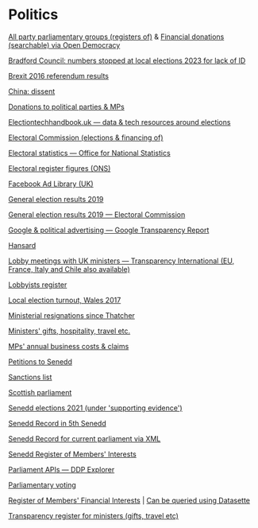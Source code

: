 # Politics

[All party parliamentary groups (registers of)](https://www.parliament.uk/mps-lords-and-offices/standards-and-financial-interests/parliamentary-commissioner-for-standards/registers-of-interests/register-of-all-party-party-parliamentary-groups/) & [Financial donations (searchable) via Open Democracy](https://www.opendemocracy.net/en/dark-money-investigations/all-party-parliamentary-groups-search-the-data/)

[Bradford Council: numbers stopped at local elections 2023 for lack of ID](https://www.bradford.gov.uk/your-council/elections-and-voting/voter-id-statistics-4-may-2023/)

[Brexit 2016 referendum results](https://www.electoralcommission.org.uk/who-we-are-and-what-we-do/elections-and-referendums/past-elections-and-referendums/eu-referendum/results-and-turnout-eu-referendum)

[China: dissent](https://chinadissent.net/)

[Donations to political parties & MPs](http://search.electoralcommission.org.uk/?currentPage=1&rows=10&sort=RegulatedDoneeType&order=asc&tab=1&open=filter&et=pp&isIrishSourceYes=true&isIrishSourceNo=true&date=Accepted&from=&to=&quarters=2020q1&prePoll=false&postPoll=true&register=gb&register=ni&optCols=Register&optCols=CampaigningName&optCols=AccountingUnitsAsCentralParty&optCols=IsSponsorship&optCols=IsIrishSource&optCols=RegulatedDoneeType&optCols=CompanyRegistrationNumber&optCols=Postcode&optCols=NatureOfDonation&optCols=PurposeOfVisit&optCols=DonationAction&optCols=ReportedDate&optCols=IsReportedPrePoll&optCols=ReportingPeriodName&optCols=IsBequest&optCols=IsAggregation)

[Electiontechhandbook.uk — data & tech resources around elections](https://docs.google.com/document/d/1H-lRCPmeXDpWcYReGxljSDO-p04S5i4Q0Sz0GxsnLg8/edit#)

[Electoral Commission (elections & financing of)](http://search.electoralcommission.org.uk/?currentPage=0&rows=10&sort=AcceptedDate&order=desc&tab=1&et=pp&et=ppm&et=tp&et=perpar&et=rd&isIrishSourceYes=true&isIrishSourceNo=true&prePoll=false&postPoll=true&register=gb&register=ni&register=none&optCols=Register&optCols=CampaigningName&optCols=AccountingUnitsAsCentralParty&optCols=IsSponsorship&optCols=IsIrishSource&optCols=RegulatedDoneeType&optCols=CompanyRegistrationNumber&optCols=Postcode&optCols=NatureOfDonation&optCols=PurposeOfVisit&optCols=DonationAction&optCols=ReportedDate&optCols=IsReportedPrePoll&optCols=ReportingPeriodName&optCols=IsBequest&optCols=IsAggregation)

[Electoral statistics — Office for National Statistics](https://www.ons.gov.uk/peoplepopulationandcommunity/elections/electoralregistration/datasets/electoralstatisticsforuk)

[Electoral register figures (ONS)](https://www.ons.gov.uk/peoplepopulationandcommunity/elections/electoralregistration/datasets/electoralstatisticsforuk)

[Facebook Ad Library (UK)](https://www.facebook.com/ads/archive/report/?source=archive-landing-page&country=GB)

[General election results 2019](https://github.com/aodhanlutetiae/uk_election_2019)

[General election results 2019 — Electoral Commission](https://www.electoralcommission.org.uk/who-we-are-and-what-we-do/elections-and-referendums/past-elections-and-referendums/uk-general-elections/results-and-turnout-2017-uk-general-election)

[Google & political advertising — Google Transparency Report](https://adstransparency.google.com/political?political&region=GB)

[Hansard](https://hansard.parliament.uk/)

[Lobby meetings with UK ministers — Transparency International (EU, France, Italy and Chile also available)](https://openaccess.transparency.org.uk/)

[Lobbyists register](https://registerofconsultantlobbyists.force.com/CLR_Search)

[Local election turnout, Wales 2017](https://www.electoralcommission.org.uk/who-we-are-and-what-we-do/elections-and-referendums/past-elections-and-referendums/wales-local-council-elections/report-may-2022-elections-wales)

[Ministerial resignations since Thatcher](https://docs.google.com/spreadsheets/d/1gVHNx4kzXd947AFfQGiJg5zJrdNXrM81t2OC8UJFnw8/edit#gid=0)

[Ministers' gifts, hospitality, travel etc.](https://www.gov.uk/government/collections/ministers-transparency-publications)

[MPs' annual business costs & claims](https://www.theipsa.org.uk/mp-staffing-business-costs/annual-publications)

[Petitions to Senedd](https://petitions.senedd.wales/)

[Sanctions list](https://www.gov.uk/government/publications/the-uk-sanctions-list)

[Scottish parliament](https://data.parliament.scot/#/home)

[Senedd elections 2021 (under 'supporting evidence')](https://www.electoralcommission.org.uk/who-we-are-and-what-we-do/elections-and-referendums/past-elections-and-referendums/senedd-elections/report-may-2021-elections-wales)

[Senedd Record in 5th Senedd](https://dataverse.harvard.edu/file.xhtml?fileId=4957018&version=1.0)

[Senedd Record for current parliament via XML](https://record.assembly.wales/XMLExport)

[Senedd Register of Members' Interests](https://senedd.wales/senedd-business/register-of-members-interests/)

[Parliament APIs — DDP Explorer](http://explore.data.parliament.uk/)

[Parliamentary voting](https://www.publicwhip.org.uk/divisions.php)

[Register of Members' Financial Interests](https://www.parliament.uk/mps-lords-and-offices/standards-and-financial-interests/parliamentary-commissioner-for-standards/registers-of-interests/register-of-members-financial-interests/) | [Can be queried using Datasette](https://register-of-members-interests.datasettes.com/regmem)

[Transparency register for ministers (gifts, travel etc)](https://www.gov.uk/government/collections/ministers-transparency-publications)
